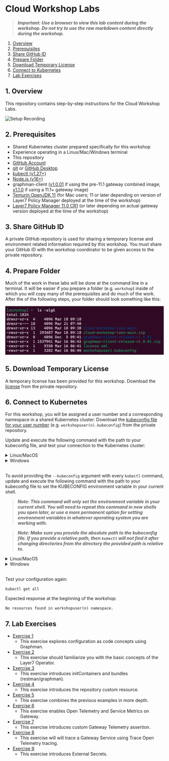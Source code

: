 # Cloud Workshop Labs

> _**Important: Use a browser to view this lab content during the workshop. Do not try to use the raw markdown content directly during the workshop.**_

1. [Overview](#1-overview)
1. [Prerequisites](#2-prerequisites)
1. [Share GitHub ID](#3-share-github-id)
1. [Prepare Folder](#4-prepare-folder)
1. [Download Temporary License](#5-download-temporary-license)
1. [Connect to Kubernetes](#6-connect-to-kubernetes)
1. [Lab Exercises](#7-lab-exercises)

## 1. Overview
This repository contains step-by-step instructions for the Cloud Workshop Labs.

![Setup Recording](https://github.com/Gazza7205/cloud-workshop-labs/assets/14822430/b62c54ea-ac32-4b63-aaa5-eaa32566c552)


## 2. Prerequisites
- Shared Kubernetes cluster prepared specifically for this workshop
- Experience operating in a Linux/Mac/Windows terminal
- This repository
- [GitHub Account](https://github.com/signup)
- [git](https://git-scm.com/book/en/v2/Getting-Started-Installing-Git) or [GitHub Desktop](https://docs.github.com/en/desktop/installing-and-authenticating-to-github-desktop/installing-github-desktop)
- [kubectl (v1.27+)](https://kubernetes.io/docs/tasks/tools/)
- [Node.js (v16+)](https://nodejs.org/en/download)
- graphman-client ([v1.0.01](https://github.com/Layer7-Community/graphman-client/tree/release/v1.0.01) if using the pre-11.1 gateway combined image; [v1.1.0](https://github.com/Layer7-Community/graphman-client/tree/release/v1.1.00) if using a 11.1+ gateway image)
- [Temurin OpenJDK 11](https://adoptium.net/temurin/releases/?version=11) (for Mac users; 11 or later depending on version of Layer7 Policy Manager deployed at the time of the workshop)
- [Layer7 Policy Manager 11.0 CR1](https://support.broadcom.com/group/ecx/productfiles?sellable=APIENT990&release=11.0&os=MULTI-PLATFORM&servicePk=0000&language=EN) (or later depending on actual gateway version deployed at the time of the workshop)

## 3. Share GitHub ID
A private GitHub repository is used for sharing a temporary license and environment related information required by this workshop. You must share your GitHub ID with the workshop coordinator to be given access to the private repository.

## 4. Prepare Folder
Much of the work in these labs will be done at the command line in a terminal. It will be easier if you prepare a folder (e.g. `workshop`) inside of which you will copy many of the prerequisites and do much of the work. After the of the following steps, your folder should look something like this:

![workshop-folder](resources/workshop-folder.png)

## 5. Download Temporary License
A temporary license has been provided for this workshop. Download the [license](https://github.com/CAAPIM/cloud-workshop-labs-environment/blob/main/cloud-workshop/license.xml) from the private repository.

## 6. Connect to Kubernetes
For this workshop, you will be assigned a user number and a corresponding namespace in a shared Kubernetes cluster. Download the [kubeconfig file for your user number](https://github.com/CAAPIM/cloud-workshop-labs-environment/tree/main/cloud-workshop/attendees) (e.g. `workshopuser(n).kubeconfig`) from the private repository.

Update and execute the following command with the path to your kubeconfig file, and test your connection to the Kubernetes cluster:

<details>
  <summary>Linux/MacOS</summary>

  ```
  kubectl get all --kubeconfig /path/to/workshopuser(n).kubeconfig
  ```

  Expected response at the beginning of the workshop:
  ```
  No resources found in workshopuser(n) namespace.
  ```
</details>
<details>
  <summary>Windows</summary>

  ```
  kubectl get all --kubeconfig c:\path\to\workshopuser(n).kubeconfig
  ```

  Expected response at the beginning of the workshop:
  ```
  No resources found in workshopuser(n) namespace.
  ```
</details>
<br/>

To avoid providing the `--kubeconfig` argument with every `kubectl` command, update and execute the following command with the path to your kubeconfig file to set the KUBECONFIG environment variable in your current shell.

> _**Note: This command will only set the environment variable in your current shell. You will need to repeat this command in new shells you open later, or use a more permanent option for setting environment variables in whatever operating system you are working with.**_

> _**Note: Make sure you provide the absolute path to the kubeconfig file. If you provide a relative path, then `kubectl` will not find it after changing directories from the directory the provided path is relative to.**_

<details>
  <summary>Linux/MacOS</summary>

  ```
  export KUBECONFIG=/absolute/path/to/workshopuser(n).kubeconfig
  ```
</details>
<details>
  <summary>Windows</summary>

  ```    
  set KUBECONFIG=c:\absolute\path\to\workshopuser(n).kubeconfig
  ```
</details>
<br/>

Test your configuration again:
```
kubectl get all
```
Expected response at the beginning of the workshop:
```
No resources found in workshopuser(n) namespace.
```

## 7. Lab Exercises
- [Exercise 1](./lab-exercise1.md)
  - This exercise explores configuration as code concepts using Graphman.
- [Exercise 2](./lab-exercise2.md)
  - This exercise should familiarize you with the basic concepts of the Layer7 Operator.
- [Exercise 3](./lab-exercise3.md)
  - This exercise introduces initContainers and bundles (restman/graphman).
- [Exercise 4](./lab-exercise4.md)
  - This exercise introduces the repository custom resource.
- [Exercise 5](./lab-exercise5.md)
  - This exercise combines the previous examples in more depth.
- [Exercise 6](./lab-exercise6.md)
  - This exercise enables Open Telemetry and Service Metrics on Gateway.
- [Exercise 7](./lab-exercise7.md)
  - This exercise introduces custom Gateway Telemetry assertion.
- [Exercise 8](./lab-exercise8.md)
  - This exercise will will trace a Gateway Service using Trace Open Telemetry tracing.
- [Exercise 9](./lab-exercise9.md)
  - This exercise introduces External Secrets.
